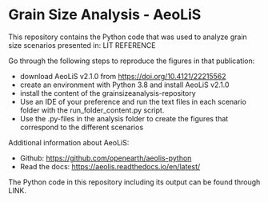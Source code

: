 # Grain Size Analysis - AeoLiS

This repository contains the Python code that was used to analyze grain size scenarios presented in:
LIT REFERENCE

Go through the following steps to reproduce the figures in that publication:
- download AeoLiS v2.1.0 from https://doi.org/10.4121/22215562
- create an environment with Python 3.8 and install AeoLiS v2.1.0
- install the content of the grainsizeanalysis-repository
- Use an IDE of your preference and run the text files in each scenario folder with the run_folder_content.py script.
- Use the .py-files in the analysis folder to create the figures that correspond to the different scenarios

Additional information about AeoLiS:
- Github: https://github.com/openearth/aeolis-python
- Read the docs: https://aeolis.readthedocs.io/en/latest/

The Python code in this repository including its output can be found through LINK.
